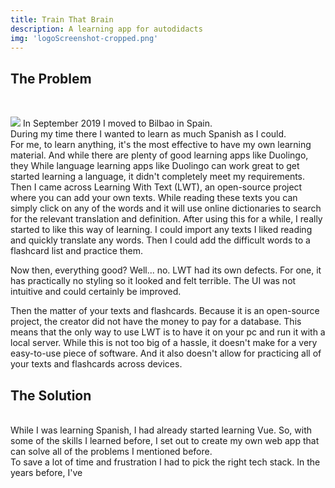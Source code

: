```yaml
---
title: Train That Brain
description: A learning app for autodidacts
img: 'logoScreenshot-cropped.png'
---
```

## The Problem
<br>

<img src="logoScreenshot-cropped.png"></img>
In September 2019 I moved to Bilbao in Spain. <br>
During my time there I wanted to learn as much Spanish as I could. <br>
For me, to learn anything, it's the most effective to have my own learning material.
And while there are plenty of good learning apps like Duolingo, they
While language learning apps like Duolingo can work great to get started learning a language, it didn't completely meet my requirements.
Then I came across Learning With Text (LWT), an open-source project where you can add your own texts.
While reading these texts you can simply click on any of the words and it will use online dictionaries to search for the relevant translation and definition.
After using this for a while, I really started to like this way of learning.
I could import any texts I liked reading and quickly translate any words.
Then I could add the difficult words to a flashcard list and practice them.

Now then, everything good?
Well... no.
LWT had its own defects.
For one, it has practically no styling so it looked and felt terrible.
The UI was not intuitive and could certainly be improved.

Then the matter of your texts and flashcards.
Because it is an open-source project, the creator did not have the money to pay for a database.
This means that the only way to use LWT is to have it on your pc and run it with a local server.
While this is not too big of a hassle, it doesn't make for a very easy-to-use piece of software.
And it also doesn't allow for practicing all of your texts and flashcards across devices.

## The Solution
<br>
While I was learning Spanish, I had already started learning Vue.
So, with some of the skills I learned before, I set out to create my own web app that can solve all of the problems I mentioned before.
<br>
To save a lot of time and frustration I had to pick the right tech stack.
In the years before, I've 